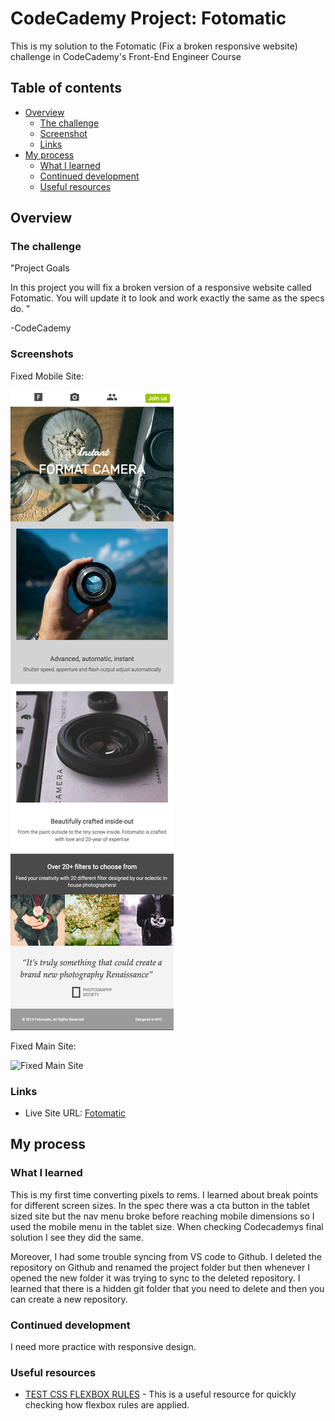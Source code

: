 # CodeCademy Project: Fotomatic

This is my solution to the Fotomatic (Fix a broken responsive website) challenge in CodeCademy's Front-End Engineer Course

## Table of contents

- [Overview](#overview)
  - [The challenge](#the-challenge)
  - [Screenshot](#screenshot)
  - [Links](#links)
- [My process](#my-process)
  - [What I learned](#what-i-learned)
  - [Continued development](#continued-development)
  - [Useful resources](#useful-resources)

## Overview

### The challenge

"Project Goals

In this project you will fix a broken version of a responsive website called Fotomatic. You will update it to look and work exactly the same as the specs do. "

-CodeCademy

### Screenshots

Fixed Mobile Site:

![Fixed Mobile Site](resources/images/finished-mobile.png)

Fixed Main Site:

![Fixed Main Site](resources/images/finished-full-page.png)

### Links

- Live Site URL: [Fotomatic](https://andyferrie.github.io/Fotomatic/)

## My process

### What I learned

This is my first time converting pixels to rems. I learned about break points for different screen sizes. In the spec there was a cta button in the tablet sized site but the nav menu broke before reaching mobile dimensions so I used the mobile menu in the tablet size. When checking Codecademys final solution I see they did the same.

Moreover, I had some trouble syncing from VS code to Github. I deleted the repository on Github and renamed the project folder but then whenever I opened the new folder it was trying to sync to the deleted repository. I learned that there is a hidden git folder that you need to delete and then you can create a new repository.

### Continued development

I need more practice with responsive design.

### Useful resources

- [TEST CSS FLEXBOX RULES](https://flexbox.help/) - This is a useful resource for quickly checking how flexbox rules are applied.